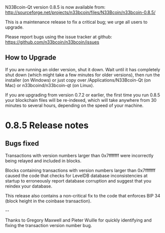 N33Bcoin-Qt version 0.8.5 is now available from:
  http://sourceforge.net/projects/n33bcoin/files/N33Bcoin/n33bcoin-0.8.5/

This is a maintenance release to fix a critical bug;
we urge all users to upgrade.

Please report bugs using the issue tracker at github:
  https://github.com/n33bcoin/n33bcoin/issues


How to Upgrade
--------------

If you are running an older version, shut it down. Wait
until it has completely shut down (which might take a few minutes for older
versions), then run the installer (on Windows) or just copy over
/Applications/N33Bcoin-Qt (on Mac) or n33bcoind/n33bcoin-qt (on Linux).

If you are upgrading from version 0.7.2 or earlier, the first time you
run 0.8.5 your blockchain files will be re-indexed, which will take
anywhere from 30 minutes to several hours, depending on the speed of
your machine.

0.8.5 Release notes
===================

Bugs fixed
----------

Transactions with version numbers larger than 0x7fffffff were
incorrectly being relayed and included in blocks.

Blocks containing transactions with version numbers larger
than 0x7fffffff caused the code that checks for LevelDB database
inconsistencies at startup to erroneously report database
corruption and suggest that you reindex your database.

This release also contains a non-critical fix to the code that
enforces BIP 34 (block height in the coinbase transaction).

--

Thanks to Gregory Maxwell and Pieter Wuille for quickly
identifying and fixing the transaction version number bug.
